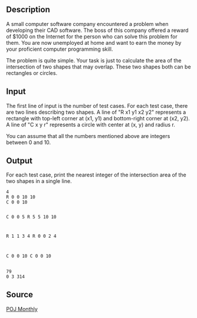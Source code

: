 <h2>Description</h2><p>A small computer software company encountered a problem when developing their CAD software. The boss of this company offered a reward of $1000 on the Internet for the person who can solve this problem for them. You are now unemployed at home and want to earn the money by your proficient computer programming skill.
</p>
The problem is quite simple. Your task is just to calculate the area of the intersection of two shapes that may overlap. These two shapes both can be rectangles or circles.
<h2>Input</h2><p>The first line of input is the number of test cases. For each test case, there are two lines describing two shapes. A line of "R x1 y1 x2 y2" represents a rectangle with top-left corner at (x1, y1) and bottom-right corner at (x2, y2). A line of "C x y r" represents a circle with center at (x, y) and radius r.
</p>
You can assume that all the numbers mentioned above are integers between 0 and 10.
<h2>Output</h2><p>For each test case, print the nearest integer of the intersection area of the two shapes in a single line. </p><pre><code class="language-input1">4
R 0 0 10 10
C 0 0 10

C 0 0 5
R 5 5 10 10

R 1 1 3 4
R 0 0 2 4

C 0 0 10
C 0 0 10
</code></pre><pre><code class="language-output1">79
0
3
314
</code></pre><h2>Source</h2><a href="searchproblem?field=source&amp;key=POJ+Monthly">POJ Monthly</a>